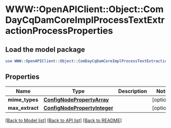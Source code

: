 # WWW::OpenAPIClient::Object::ComDayCqDamCoreImplProcessTextExtractionProcessProperties

## Load the model package
```perl
use WWW::OpenAPIClient::Object::ComDayCqDamCoreImplProcessTextExtractionProcessProperties;
```

## Properties
Name | Type | Description | Notes
------------ | ------------- | ------------- | -------------
**mime_types** | [**ConfigNodePropertyArray**](ConfigNodePropertyArray.md) |  | [optional] 
**max_extract** | [**ConfigNodePropertyInteger**](ConfigNodePropertyInteger.md) |  | [optional] 

[[Back to Model list]](../README.md#documentation-for-models) [[Back to API list]](../README.md#documentation-for-api-endpoints) [[Back to README]](../README.md)


